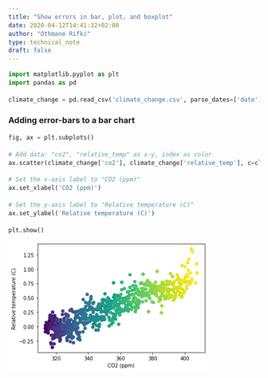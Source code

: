 ```yaml
---
title: "Show errors in bar, plot, and boxplot"
date: 2020-04-12T14:41:32+02:00
author: "Othmane Rifki"
type: technical_note
draft: false
---
```


```python
import matplotlib.pyplot as plt
import pandas as pd

climate_change = pd.read_csv('climate_change.csv', parse_dates=['date'], index_col='date')
```

### Adding error-bars to a bar chart


```python
fig, ax = plt.subplots()

# Add data: "co2", "relative_temp" as x-y, index as color
ax.scatter(climate_change['co2'], climate_change['relative_temp'], c=climate_change.index)

# Set the x-axis label to "CO2 (ppm)"
ax.set_xlabel('CO2 (ppm)')

# Set the y-axis label to "Relative temperature (C)"
ax.set_ylabel('Relative temperature (C)')

plt.show()
```


![png](scatterplot_files/scatterplot_3_0.png)

